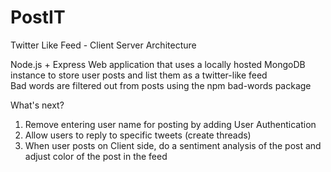 # PostIT
Twitter Like Feed - Client Server Architecture

Node.js + Express Web application that uses a locally hosted MongoDB instance to store user posts and list them as a twitter-like feed  
Bad words are filtered out from posts using the npm bad-words package 

What's next?

1. Remove entering user name for posting by adding User Authentication
2. Allow users to reply to specific tweets (create threads)
3. When user posts on Client side, do a sentiment analysis of the post and adjust color of the post in the feed
